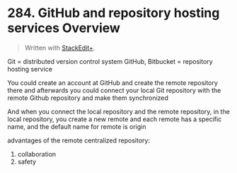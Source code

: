 # 284. GitHub and repository hosting services Overview


> Written with [StackEdit+](https://stackedit.net/).


Git = distributed version control system
GitHub, Bitbucket = repository hosting service

You could create an account at GitHub and create the remote repository there and afterwards you could connect your local Git repository  with the remote Github repository and make them synchronized

And when you connect the local repository and the remote repository, in the local repository, you create  a new remote and each remote has a specific name, and the default name  for remote is origin 

advantages of the remote centralized repository:
1. collaboration
2. safety




<!--stackedit_data:
eyJoaXN0b3J5IjpbLTgwNzgwODI2NCwtMTEwNDg3MDQ0NSw3Nj
Q5NDkyMzEsLTEwMDQwNDg3MzcsMTYxMTcyMDU2MV19
-->